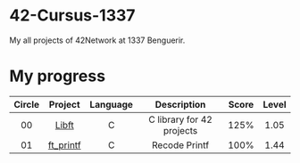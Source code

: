 # 42-Cursus-1337
My all projects of 42Network at 1337 Benguerir.

# My progress
|Circle | Project | Language | Description | Score | Level |
|:-----:|:-------:|:--------:|:-----------:|:-----:|:-----:|
|00| [Libft](https://github.com/48d31kh413k/Libft-42) | C | C library for 42 projects | 125% | 1.05 |
|01| [ft_printf](https://github.com/48d31kh413k/ft_printf) | C | Recode Printf | 100% | 1.44 |
